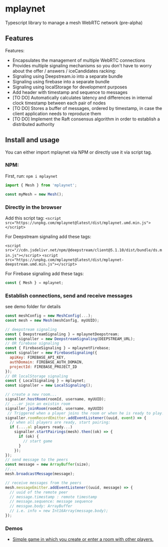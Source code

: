 # mplaynet

Typescript library to manage a mesh WebRTC network (pre-alpha)

## Features

Features:

- Encapsulates the management of multiple WebRTC connections
- Provides multiple signaling mechanisms so you don't have to worry about the offer / answers / iceCandidates racking:
- Signaling using Deepstream.io into a separate bundle
- Signaling using firebase into a separate bundle
- Signaling using localStorage for development purposes
- Add header with timestamp and sequence to messages
- [TO DO] Automatically calculates latency and differences in internal clock timestamp between each pair of nodes
- [TO DO] Stores a buffer of messages, ordered by timestamp, in case the client application needs to reproduce them
- [TO DO] Implement the Raft consensus algorithm in order to establish a distributed authority

## Install and usage

You can either import mplaynet via NPM or directly use it via script tag.

### NPM:

First, run: `npm i mplaynet`

```js module
import { Mesh } from 'mplaynet';

const myMesh = new Mesh();
```

### Directly in the browser

Add this script tag: `<script src="https://unpkg.com/mplaynet@latest/dist/mplaynet.umd.min.js"></script>`

For Deepstream signaling add these tags:

`<script src="//cdn.jsdelivr.net/npm/@deepstream/client@5.1.10/dist/bundle/ds.min.js"></script>`
`<script src="https://unpkg.com/mplaynet@latest/dist/mplaynet-deepstream.umd.min.js"></script>`

For Firebase signaling add these tags:

<script src="https://www.gstatic.com/firebasejs/8.2.3/firebase-app.js"></script>
<script src="https://www.gstatic.com/firebasejs/8.2.3/firebase-firestore.js"></script>
<script src="https://unpkg.com/mplaynet@latest/dist/mplaynet-firebase.umd.min.js"></script>

```js
const { Mesh } = mplaynet;
```
### Establish connections, send and receive messages

see demo folder for details

```js
const meshConfig = new MeshConfig(...);
const mesh = new Mesh(meshConfig, myUUID);

// deepstream signaling
const { DeepstreamSignaling } = mplaynetDeepstream;
const signaller = new DeepstreamSignaling(DEEPSTREAM_URL);
// OR firebase signaling
const { FirebaseSignaling } = mplaynetFirebase;
const signaller = new FirebaseSignaling({
  apiKey: FIREBASE_API_KEY,
  authDomain: FIREBASE_AUTH_DOMAIN,
  projectId: FIREBASE_PROJECT_ID
});
// OR localStorage signaling
const { LocalSignaling } = mplaynet;
const signaller = new LocalSignaling();

// create a new room...
signaller.hostRoom(roomId, username, myUUID);
// ...or join an existin room
signaller.joinRoom(roomId, username, myUUID)
 // Triggered when a player joins the room or when he is ready to play.
signaller.roomRecordEmitter.addEventListener((uuid, event) => { 
  // when all players are ready, start pairing:
  if (....al players ready...)
    signaller.startPairings(mesh).then((ok) => {
      if (ok) {
        // start game
      }
    });
});
// send message to the peers
const message = new ArrayBuffer(size);
//...
mesh.broadcastMessage(message);

// receive messages from the peers
mesh.messageEmitter.addEventListener((uuid, message) => {
  // uuid of the remote peer
  // message.timestamp : remote timestamp
  // message.sequence: message sequence
  // messgae.body: ArrayBuffer
  // i.e. info = new Int16Array(message.body);
});
```
### Demos

- [Simple game in which you create or enter a room with other players.](https://0khp9.csb.app)
